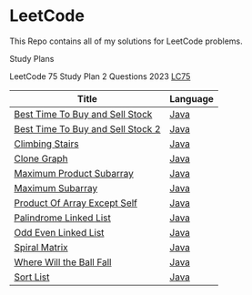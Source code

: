 # LeetCode

This Repo contains all of my solutions for LeetCode problems.

Study Plans

LeetCode 75 Study Plan 2 Questions 2023
[LC75](Java/LeetCode-Solutions/src/edu/harshil/solutions/LC75)  

| Title                                                                                                              | Language                                                                                   |
|--------------------------------------------------------------------------------------------------------------------|--------------------------------------------------------------------------------------------|
| [Best Time To Buy and Sell Stock](https://leetcode.com/problems/best-time-to-buy-and-sell-stock/)                  | [Java](Java/LeetCode-Solutions/src/edu/harshil/solutions/BestTimetoBuyandSellStock.java)   |
| [Best Time To Buy and Sell Stock 2](https://leetcode.com/problems/best-time-to-buy-and-sell-stock-ii/description/) | [Java](Java/LeetCode-Solutions/src/edu/harshil/solutions/BestTimetoBuyandSellStock2.java)  |
| [Climbing Stairs](https://leetcode.com/problems/climbing-stairs/)                                                  | [Java](Java/LeetCode-Solutions/src/edu/harshil/solutions/ClimbingStairs.java)              |
| [Clone Graph](https://leetcode.com/problems/clone-graph/)                                                          | [Java](Java/LeetCode-Solutions/src/edu/harshil/solutions/CloneGraph.java)                  |
| [Maximum Product Subarray](https://leetcode.com/problems/maximum-product-subarray/)                                | [Java](Java/LeetCode-Solutions/src/edu/harshil/solutions/MaximumProductSubarray.java)      |
| [Maximum Subarray](https://leetcode.com/problems/maximum-subarray/description/)                                    | [Java](Java/LeetCode-Solutions/src/edu/harshil/solutions/MaximumSubarray.java)             |
| [Product Of Array Except Self](https://leetcode.com/problems/product-of-array-except-self/)                        | [Java](Java/LeetCode-Solutions/src/edu/harshil/solutions/ProductofArrayExceptSelf.java)    |
| [Palindrome Linked List](https://leetcode.com/problems/palindrome-linked-list)                                     | [Java](Java/LeetCode-Solutions/src/edu/harshil/solutions/LC75/IsPalindromeLinkedList.java) |
| [Odd Even Linked List](https://leetcode.com/problems/odd-even-linked-list/)                                        | [Java](Java/LeetCode-Solutions/src/edu/harshil/solutions/LC75/OddEvenLinkedList.java)      |
| [Spiral Matrix](https://leetcode.com/problems/spiral-matrix)                                                       | [Java](Java/LeetCode-Solutions/src/edu/harshil/solutions/LC75/SpiralMatrix.java)           |                                                                                  |                                     |
| [Where Will the Ball Fall](https://leetcode.com/problems/where-will-the-ball-fall/description/)                    | [Java](Java/LeetCode-Solutions/src/edu/harshil/solutions/LC75/WhereBallFall.java)          |
| [Sort List](https://leetcode.com/problems/sort-list)                                                               | [Java](Java/LeetCode-Solutions/src/edu/harshil/solutions/LC75/SortList.java)               |                                                                                                            |                                                                                           |

 